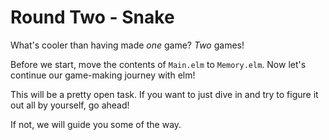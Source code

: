 # Round Two - Snake

What's cooler than having made _one_ game? _Two_ games!

Before we start, move the contents of `Main.elm` to `Memory.elm`. Now let's continue our game-making journey with elm!

This will be a pretty open task.
If you want to just dive in and try to figure it out all by yourself, go ahead!

If not, we will guide you some of the way.

